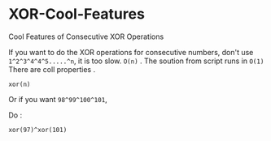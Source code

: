 # XOR-Cool-Features
Cool Features of Consecutive XOR Operations

If you want to do the XOR operations for consecutive numbers, don't use `1^2^3^4^4^5.....^n`, it is too slow. `O(n)` . The soution from script runs in `O(1)` There are coll properties . 

```xor(n)```

Or if you want `98^99^100^101`,

Do :

```xor(97)^xor(101)```

